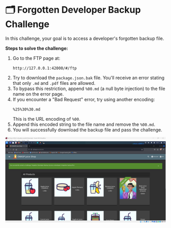 # 🗂️ Forgotten Developer Backup Challenge

In this challenge, your goal is to access a developer's forgotten backup file.

**Steps to solve the challenge:**

1. Go to the FTP page at:
   ```
   http://127.0.0.1:42000/#/ftp
   ```
2. Try to download the `package.json.bak` file. You'll receive an error stating that only `.md` and `.pdf` files are allowed.
3. To bypass this restriction, append `%00.md` (a null byte injection) to the file name on the error page.
4. If you encounter a "Bad Request" error, try using another encoding:
   ```
   %25%30%30.md
   ```
   This is the URL encoding of `%00`.
5. Append this encoded string to the file name and remove the `%00.md`.
6. You will successfully download the backup file and pass the challenge.

![alt text](image2.png)
